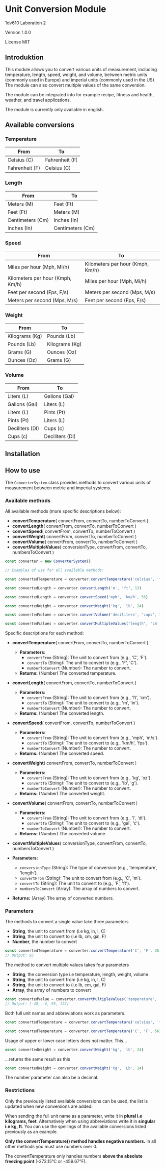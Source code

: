 # Unit Conversion Module
1dv610 Laboration 2

Version 1.0.0

License MIT

## Introduktion
This module allows you to convert various units of measurement, including temperature, length, speed, weight, and volume, between metric units (commonly used in Europe) and imperial units (commonly used in the US). The module can also convert multiple values of the same conversion.

The module can be integrated into for example recipe, fitness and health, weather, and travel applications.

The module is currently only available in english.

## Available conversions

### Temperature

| From | To |
|------|----|
| Celsius (C) | Fahrenheit (F) |
| Fahrenheit (F) | Celsius (C) |

### Length

| From | To |
|------|----|
| Meters (M) | Feet (Ft) |
| Feet (Ft) | Meters (M) |
| Centimeters (Cm) | Inches (In) |
| Inches (In) | Centimeters (Cm) |

### Speed

| From | To |
|------|----|
| Miles per hour (Mph, Mi/h) | Kilometers per hour (Kmph, Km/h) |
| Kilometers per hour (Kmph, Km/h) | Miles per hour (Mph, Mi/h) |
| Feet per second (Fps, F/s) | Meters per second (Mps, M/s) |
| Meters per second (Mps, M/s) | Feet per second (Fps, F/s) |

### Weight

| From | To |
|------|----|
| Kilograms (Kg) | Pounds (Lb) |
| Pounds (Lb) | Kilograms (Kg) |
| Grams (G) | Ounces (Oz) |
| Ounces (Oz) | Grams (G) |

### Volume

| From | To |
|------|----|
| Liters (L) | Gallons (Gal) |
| Gallons (Gal) | Liters (L) |
| Liters (L) | Pints (Pt) |
| Pints (Pt) | Liters (L) |
| Deciliters (Dl) | Cups (c) |
| Cups (c) | Deciliters (Dl) |

## Installation


## How to use

The `ConverterSystem` class provides methods to convert various units of measurement between metric and imperial systems.

### Available methods

All available methods (more specific descriptions below):
- **convertTemperature**( convertFrom, convertTo, numberToConvert )
- **convertLength**( convertFrom, convertTo, numberToConvert )
- **convertSpeed**( convertFrom, convertTo, numberToConvert )
- **convertWeight**( convertFrom, convertTo, numberToConvert )
- **convertVolume**( convertFrom, convertTo, numberToConvert )
- **convertMultipleValues**( conversionType, convertFrom, convertTo, numbersToConvert )

```javascript
const converter = new ConverterSystem()

// Examples of use for all available methods:

const convertedTemperature = converter.convertTemperature('celsius', 'fahrenheit', 56)

const convertedLength = converter.convertLength('m', 'ft', 13)

const convertedLength = converter.convertSpeed('mph', 'km/h', 56)

const convertedWeight = converter.convertWeight('kg', 'lb', 24)

const convertedVolume = converter.convertVolume('deciliters', 'cups', 19)

const convertedValues = converter.convertMultipleValues('length', 'cm', 'in', [7, 12, 35, 42])
```

Specific descriptions for each method:

- **convertTemperature**( convertFrom, convertTo, numberToConvert )
  - **Parameters:**
    - `convertFrom` (String): The unit to convert from (e.g., 'C', 'F').
    - `convertTo` (String): The unit to convert to (e.g., 'F', 'C').
    - `numberToConvert` (Number): The number to convert.
  - **Returns:** (Number) The converted temperature.

- **convertLength**( convertFrom, convertTo, numberToConvert )
  - **Parameters:**
    - `convertFrom` (String): The unit to convert from (e.g., 'ft', 'cm').
    - `convertTo` (String): The unit to convert to (e.g., 'm', 'in').
    - `numberToConvert` (Number): The number to convert.
  - **Returns:** (Number) The converted length.

- **convertSpeed**( convertFrom, convertTo, numberToConvert )
  - **Parameters:**
    - `convertFrom` (String): The unit to convert from (e.g., 'mph', 'm/s').
    - `convertTo` (String): The unit to convert to (e.g., 'km/h', 'fps').
    - `numberToConvert` (Number): The number to convert.
  - **Returns:** (Number) The converted speed.

- **convertWeight**( convertFrom, convertTo, numberToConvert )
  - **Parameters:**
    - `convertFrom` (String): The unit to convert from (e.g., 'kg', 'oz').
    - `convertTo` (String): The unit to convert to (e.g., 'lb', 'g').
    - `numberToConvert` (Number): The number to convert.
  - **Returns:** (Number) The converted weight.

- **convertVolume**( convertFrom, convertTo, numberToConvert )
  - **Parameters:**
    - `convertFrom` (String): The unit to convert from (e.g., 'l', 'dl').
    - `convertTo` (String): The unit to convert to (e.g., 'gal', 'c').
    - `numberToConvert` (Number): The number to convert.
  - **Returns:** (Number) The converted volume.

- **convertMultipleValues**( conversionType, convertFrom, convertTo, numbersToConvert )
 - **Parameters:**
    - `conversionType` (String): The type of conversion (e.g., 'temperature', 'length').
    - `convertFrom` (String): The unit to convert from (e.g., 'C', 'm').
    - `convertTo` (String): The unit to convert to (e.g., 'F', 'ft').
    - `numbersToConvert` (Array): The array of numbers to convert.
  - **Returns:** (Array) The array of converted numbers.

### Parameters
The methods to convert a single value take three parameters
- **String**, the unit to convert from (i.e kg, in, l, C)
- **String**, the unit to convert to (i.e lb, cm, gal, F)
- **Number**, the number to convert

```javascript
const convertedTemperature = converter.convertTemperature('C', 'F', 35)
// Output: 95
```

The method to convert multiple values takes four parameters
- **String**, the conversion type i.e temperature, length, weight, volume
- **String**, the unit to convert from (i.e kg, in, l, C)
- **String**, the unit to convert to (i.e lb, cm, gal, F)
- **Array**, the array of numbers to convert

```javascript
const convertedValue = converter.convertMultipleValues('temperature', 'C', 'F', [-40, -20, 35, 50])
// Output: [-40, -4, 95, 122]
```


Both full unit names and abbreviations work as parameters.
```javascript
const convertedTemperature = converter.convertTemperature('celsius', 'fahrenheit', 56)

const convertedTemperature = converter.convertTemperature('C', 'F', 56)
```


Usage of upper or lower case letters does not matter.
This...
```javascript
const convertedWeight = converter.convertWeight('kg', 'lb', 24)
```
...returns the same result as this
```javascript
const convertedWeight = converter.convertWeight('Kg', 'Lb', 24)
```

The number parameter can also be a decimal.

### Restrictions
Only the previously listed available conversions can be used, the list is updated when new conversions are added. 

When sending the full unit name as a parameter, write it in **plural i.e kilograms, feet**. Alternatively when using abbreviations write it in **singular i.e kg, ft**. 
You can use the spellings of the available conversions listed previously as an example.

**Only the convertTemperature() method handles negative numbers.** In all other methods you must use numbers over 0. 

The convertTemperature only handles numbers **above the absolute freezing point** (-273.15°C or -459.67°F).
